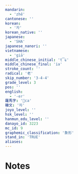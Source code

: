 ```yaml
---
mandarin:
  - 'zhě'
cantonese: ''
korean:
  - '자'
korean_native: ''
japanese:
  - 'SHA'
japanese_nanori: ''
vietnamese:
  - 'giả'
middle_chinese_initial: 't͡ɕ'
middle_chinese_final: 'ia'
stroke_count: ''
radical: '老'
skip_number: '3-4-4'
grade_level: 3
pos: ''
english:
  - '-er'
羅馬字: 'ca'
韓文: '차'
joyo_level: ''
hsk_level: ''
hanmun_edu_level: ''
danayo_id: 3223
mc_id: 9
graphemic_classification: '象形'
stand_in: 'TRUE'
aliases:
---
```


# Notes
